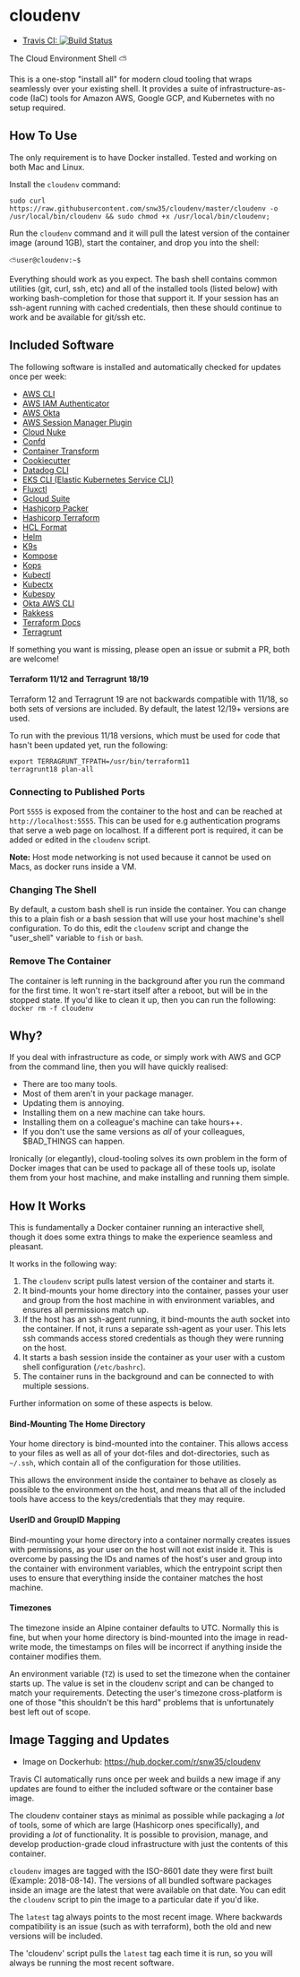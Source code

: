 # cloudenv

 * [Travis CI: ![Build Status](https://travis-ci.org/snw35/cloudenv.svg?branch=master)](https://travis-ci.org/snw35/cloudenv)

The Cloud Environment Shell ⛅

This is a one-stop "install all" for modern cloud tooling that wraps seamlessly over your existing shell. It provides a suite of infrastructure-as-code (IaC) tools for Amazon AWS, Google GCP, and Kubernetes with no setup required.

## How To Use

The only requirement is to have Docker installed. Tested and working on both Mac and Linux.

Install the `cloudenv` command:

```shell
sudo curl https://raw.githubusercontent.com/snw35/cloudenv/master/cloudenv -o /usr/local/bin/cloudenv && sudo chmod +x /usr/local/bin/cloudenv;
```

Run the `cloudenv` command and it will pull the latest version of the container image (around 1GB), start the container, and drop you into the shell:

`⛅user@cloudenv:~$`

Everything should work as you expect. The bash shell contains common utilities (git, curl, ssh, etc) and all of the installed tools (listed below) with working bash-completion for those that support it. If your session has an ssh-agent running with cached credentials, then these should continue to work and be available for git/ssh etc.

## Included Software

The following software is installed and automatically checked for updates once per week:

 * [AWS CLI](https://aws.amazon.com/cli/)
 * [AWS IAM Authenticator](https://docs.aws.amazon.com/eks/latest/userguide/install-aws-iam-authenticator.html)
 * [AWS Okta](https://github.com/segmentio/aws-okta)
 * [AWS Session Manager Plugin](https://docs.aws.amazon.com/systems-manager/latest/userguide/session-manager-working-with-install-plugin.html)
 * [Cloud Nuke](https://github.com/gruntwork-io/cloud-nuke)
 * [Confd](http://www.confd.io/)
 * [Container Transform](https://github.com/micahhausler/container-transform)
 * [Cookiecutter](https://github.com/cookiecutter/cookiecutter)
 * [Datadog CLI](https://github.com/DataDog/datadogpy)
 * [EKS CLI (Elastic Kubernetes Service CLI)](https://eksctl.io/)
 * [Fluxctl](https://www.weave.works/docs/cloud/latest/tasks/deploy/manual-configuration/)
 * [Gcloud Suite](https://cloud.google.com/sdk/)
 * [Hashicorp Packer](https://www.packer.io/)
 * [Hashicorp Terraform](https://www.terraform.io/)
 * [HCL Format](https://github.com/hashicorp/hcl2)
 * [Helm](https://github.com/helm/helm)
 * [K9s](https://k9ss.io/)
 * [Kompose](http://kompose.io/)
 * [Kops](https://github.com/kubernetes/kops)
 * [Kubectl](https://kubernetes.io/docs/reference/kubectl/overview/)
 * [Kubectx](https://github.com/ahmetb/kubectx)
 * [Kubespy](https://github.com/pulumi/kubespy)
 * [Okta AWS CLI](https://github.com/jmhale/okta-awscli)
 * [Rakkess](https://github.com/corneliusweig/rakkess)
 * [Terraform Docs](https://github.com/segmentio/terraform-docs)
 * [Terragrunt](https://github.com/gruntwork-io/terragrunt)

 If something you want is missing, please open an issue or submit a PR, both are welcome!

#### Terraform 11/12 and Terragrunt 18/19

Terraform 12 and Terragrunt 19 are not backwards compatible with 11/18, so both sets of versions are included. By default, the latest 12/19+ versions are used.

To run with the previous 11/18 versions, which must be used for code that hasn't been updated yet, run the following:

```shell
export TERRAGRUNT_TFPATH=/usr/bin/terraform11
terragrunt18 plan-all
```

### Connecting to Published Ports

Port `5555` is exposed from the container to the host and can be reached at `http://localhost:5555`. This can be used for e.g authentication programs that serve a web page on localhost. If a different port is required, it can be added or edited in the `cloudenv` script.

__Note:__ Host mode networking is not used because it cannot be used on Macs, as docker runs inside a VM.


### Changing The Shell

By default, a custom bash shell is run inside the container. You can change this to a plain fish or a bash session that will use your host machine's shell configuration. To do this, edit the `cloudenv` script and change the "user_shell" variable to `fish` or `bash`.


### Remove The Container

The container is left running in the background after you run the command for the first time. It won't re-start itself after a reboot, but will be in the stopped state. If you'd like to clean it up, then you can run the following: `docker rm -f cloudenv`


## Why?

If you deal with infrastructure as code, or simply work with AWS and GCP from the command line, then you will have quickly realised:

 * There are too many tools.
 * Most of them aren't in your package manager.
 * Updating them is annoying.
 * Installing them on a new machine can take hours.
 * Installing them on a colleague's machine can take hours++.
 * If you don't use the same versions as *all* of your colleagues, $BAD_THINGS can happen.

Ironically (or elegantly), cloud-tooling solves its own problem in the form of Docker images that can be used to package all of these tools up, isolate them from your host machine, and make installing and running them simple.

## How It Works

This is fundamentally a Docker container running an interactive shell, though it does some extra things to make the experience seamless and pleasant.

It works in the following way:

1. The `cloudenv` script pulls latest version of the container and starts it.
2. It bind-mounts your home directory into the container, passes your user and group from the host machine in with environment variables, and ensures all permissions match up.
3. If the host has an ssh-agent running, it bind-mounts the auth socket into the container. If not, it runs a separate ssh-agent as your user. This lets ssh commands access stored credentials as though they were running on the host.
4. It starts a bash session inside the container as your user with a custom shell configuration (`/etc/bashrc`).
5. The container runs in the background and can be connected to with multiple sessions.

Further information on some of these aspects is below.

#### Bind-Mounting The Home Directory

Your home directory is bind-mounted into the container. This allows access to your files as well as all of your dot-files and dot-directories, such as `~/.ssh`, which contain all of the configuration for those utilities.

This allows the environment inside the container to behave as closely as possible to the environment on the host, and means that all of the included tools have access to the keys/credentials that they may require.

#### UserID and GroupID Mapping

Bind-mounting your home directory into a container normally creates issues with permissions, as your user on the host will not exist inside it. This is overcome by passing the IDs and names of the host's user and group into the container with environment variables, which the entrypoint script then uses to ensure that everything inside the container matches the host machine.

#### Timezones

The timezone inside an Alpine container defaults to UTC. Normally this is fine, but when your home directory is bind-mounted into the image in read-write mode, the timestamps on files will be incorrect if anything inside the container modifies them.

An environment variable (`TZ`) is used to set the timezone when the container starts up. The value is set in the cloudenv script and can be changed to match your requirements. Detecting the user's timezone cross-platform is one of those "this shouldn't be this hard" problems that is unfortunately best left out of scope.

## Image Tagging and Updates

- Image on Dockerhub: https://hub.docker.com/r/snw35/cloudenv

Travis CI automatically runs once per week and builds a new image if any updates are found to either the included software or the container base image.

The cloudenv container stays as minimal as possible while packaging a *lot* of tools, some of which are large (Hashicorp ones specifically), and providing a *lot* of functionality. It is possible to provision, manage, and develop production-grade cloud infrastructure with just the contents of this container.

`cloudenv` images are tagged with the ISO-8601 date they were first built (Example: 2018-08-14). The versions of all bundled software packages inside an image are the latest that were available on that date. You can edit the `cloudenv` script to pin the image to a particular date if you'd like.

The `latest` tag always points to the most recent image. Where backwards compatibility is an issue (such as with terraform), both the old and new versions will be included.

The 'cloudenv' script pulls the `latest` tag each time it is run, so you will always be running the most recent software.
